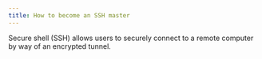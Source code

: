 ```yaml
---
title: How to become an SSH master
---
```


Secure shell (SSH) allows users to securely connect to a remote computer by way of an encrypted tunnel.
